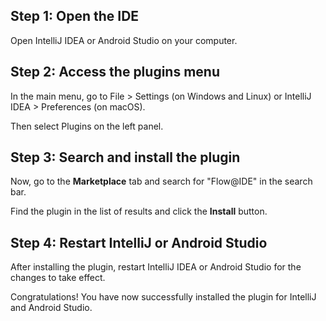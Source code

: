 ## Step 1: Open the IDE

Open IntelliJ IDEA or Android Studio on your computer.

## Step 2: Access the plugins menu

In the main menu, go to File > Settings (on Windows and Linux) or IntelliJ IDEA > Preferences (on macOS). 

Then select Plugins on the left panel.

## Step 3: Search and install the plugin

Now, go to the **Marketplace** tab and search for "Flow@IDE" in the search bar.

Find the plugin in the list of results and click the **Install** button.

## Step 4: Restart IntelliJ or Android Studio

After installing the plugin, restart IntelliJ IDEA or Android Studio for the changes to take effect.

Congratulations! You have now successfully installed the plugin for IntelliJ and Android Studio.
